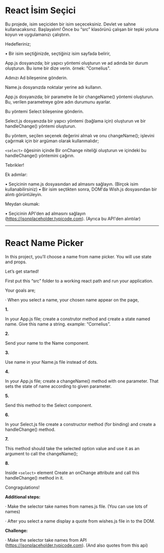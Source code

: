 # React İsim Seçici

Bu projede, isim seçiciden bir isim seçeceksiniz. Devlet ve sahne kullanacaksınız. Başlayalım!
Önce bu “src” klasörünü çalışan bir tepki yoluna koyun ve uygulamanızı çalıştırın.

Hedefleriniz;

• Bir isim seçtiğinizde, seçtiğiniz isim sayfada belirir,

App.js dosyanızda; bir yapıcı yöntemi oluşturun ve ad adında bir durum oluşturun. Bu isme bir dize verin. örnek: "Cornelius".

Adınızı Ad bileşenine gönderin.

Name.js dosyanızda noktalar yerine adı kullanın.

App.js dosyanızda; bir parametre ile bir changeName() yöntemi oluşturun. Bu, verilen parametreye göre adın durumunu ayarlar.

Bu yöntemi Select bileşenine gönderin.

Select.js dosyanızda bir yapıcı yöntemi (bağlama için) oluşturun ve bir handleChange() yöntemi oluşturun.

Bu yöntem, seçilen seçenek değerini almalı ve onu changeName(); işlevini çağırmak için bir argüman olarak kullanmalıdır;

`<select>` öğesinin içinde Bir onChange niteliği oluşturun ve içindeki bu handleChange() yöntemini çağırın.

Tebrikler!

Ek adımlar:

• Seçicinin name.js dosyasından ad almasını sağlayın. (Birçok isim kullanabilirsiniz)
• Bir isim seçtikten sonra, DOM'da Wish.js dosyasından bir alıntı görüntüleyin.

Meydan okumak:

• Seçicinin API'den ad almasını sağlayın (https://jsonplaceholder.typicode.com). (Ayrıca bu API'den alıntılar)

---

# React Name Picker

In this project, you’ll
choose a name from name picker. You will use state and props.

Let’s get started!

First put this “src”
folder to a working react path and run your application.

Your goals are;

·
When you select a name, your chosen name appear on the page,

**1.**

In your App.js file; create a construtor method and create a state named name. Give
this name a string. example: “Cornelius”.

**2.**

Send your name to the Name component.

**3.**

Use name in your Name.js file instead of dots.

**4.**

In your App.js file; create a changeName()
method with one parameter. That sets the state of name according to given
parameter.

**5.**

Send this method to the Select component.

**6.**

In your Select.js file create a constructor
method (for binding) and create a handleChange()
method.

**7.**

This method should take the selected option value and use it as an argument to call
the changeName();

**8.**

Inside `<select>` element Create an onChange attribute and call this handleChange() method in it.

Congragulations!

**Additional steps:**

·
Make the selector take names from names.js file. (You can use
lots of names)

·
After you select a name display a quote from wishes.js file in
to the DOM.

**Challenge:**

·
Make the selector take names from API (https://jsonplaceholder.typicode.com).
(And also quotes from this api)
